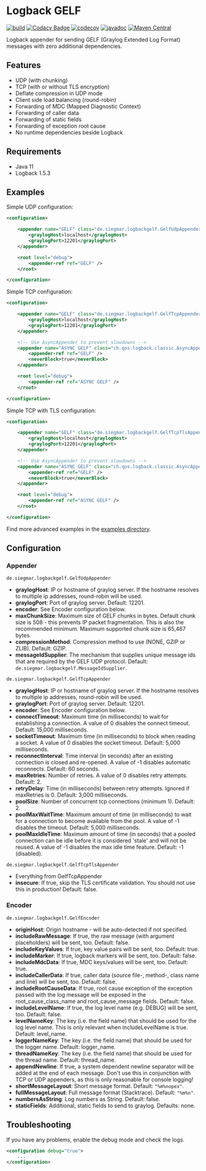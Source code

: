 # Logback GELF

[![build](https://github.com/osiegmar/logback-gelf/actions/workflows/build.yml/badge.svg)](https://github.com/osiegmar/logback-gelf/actions/workflows/build.yml)
[![Codacy Badge](https://app.codacy.com/project/badge/Grade/975049eb1352478a89bb6d2e9d43e2be)](https://app.codacy.com/gh/osiegmar/logback-gelf/dashboard?utm_source=gh&utm_medium=referral&utm_content=&utm_campaign=Badge_grade)
[![codecov](https://codecov.io/gh/osiegmar/logback-gelf/graph/badge.svg?token=YfDHBxprtb)](https://codecov.io/gh/osiegmar/logback-gelf)
[![javadoc](https://javadoc.io/badge2/de.siegmar/logback-gelf/javadoc.svg)](https://javadoc.io/doc/de.siegmar/logback-gelf)
[![Maven Central](https://img.shields.io/maven-central/v/de.siegmar/logback-gelf.svg)](https://central.sonatype.com/artifact/de.siegmar/logback-gelf)

Logback appender for sending GELF (Graylog Extended Log Format) messages with zero additional
dependencies.

## Features

- UDP (with chunking)
- TCP (with or without TLS encryption)
- Deflate compression in UDP mode
- Client side load balancing (round-robin)
- Forwarding of MDC (Mapped Diagnostic Context)
- Forwarding of caller data
- Forwarding of static fields
- Forwarding of exception root cause
- No runtime dependencies beside Logback

## Requirements

- Java 11
- Logback 1.5.3

## Examples

Simple UDP configuration:

```xml
<configuration>

    <appender name="GELF" class="de.siegmar.logbackgelf.GelfUdpAppender">
        <graylogHost>localhost</graylogHost>
        <graylogPort>12201</graylogPort>
    </appender>

    <root level="debug">
        <appender-ref ref="GELF" />
    </root>

</configuration>
```

Simple TCP configuration:

```xml
<configuration>

    <appender name="GELF" class="de.siegmar.logbackgelf.GelfTcpAppender">
        <graylogHost>localhost</graylogHost>
        <graylogPort>12201</graylogPort>
    </appender>

    <!-- Use AsyncAppender to prevent slowdowns -->
    <appender name="ASYNC GELF" class="ch.qos.logback.classic.AsyncAppender">
        <appender-ref ref="GELF" />
        <neverBlock>true</neverBlock>
    </appender>

    <root level="debug">
        <appender-ref ref="ASYNC GELF" />
    </root>

</configuration>
```

Simple TCP with TLS configuration:

```xml
<configuration>

    <appender name="GELF" class="de.siegmar.logbackgelf.GelfTcpTlsAppender">
        <graylogHost>localhost</graylogHost>
        <graylogPort>12201</graylogPort>
    </appender>

    <!-- Use AsyncAppender to prevent slowdowns -->
    <appender name="ASYNC GELF" class="ch.qos.logback.classic.AsyncAppender">
        <appender-ref ref="GELF" />
        <neverBlock>true</neverBlock>
    </appender>

    <root level="debug">
        <appender-ref ref="ASYNC GELF" />
    </root>

</configuration>
```

Find more advanced examples in the [examples directory](examples).

## Configuration

### Appender

`de.siegmar.logbackgelf.GelfUdpAppender`

* **graylogHost**: IP or hostname of graylog server.
  If the hostname resolves to multiple ip addresses, round-robin will be used.
* **graylogPort**: Port of graylog server. Default: 12201.
* **encoder**: See Encoder configuration below.
* **maxChunkSize**: Maximum size of GELF chunks in bytes. Default chunk size is 508 - this prevents
  IP packet fragmentation. This is also the recommended minimum.
  Maximum supported chunk size is 65,467 bytes.
* **compressionMethod**: Compression method to use (NONE, GZIP or ZLIB). Default: GZIP.
* **messageIdSupplier**: The mechanism that supplies unique message ids that are required by the
  GELF UDP protocol. Default: `de.siegmar.logbackgelf.MessageIdSupplier`.

`de.siegmar.logbackgelf.GelfTcpAppender`

* **graylogHost**: IP or hostname of graylog server.
  If the hostname resolves to multiple ip addresses, round-robin will be used.
* **graylogPort**: Port of graylog server. Default: 12201.
* **encoder**: See Encoder configuration below.
* **connectTimeout**: Maximum time (in milliseconds) to wait for establishing a connection. A value
  of 0 disables the connect timeout. Default: 15,000 milliseconds.
* **socketTimeout**: Maximum time (in milliseconds) to block when reading a socket. A value of 0 disables
  the socket timeout. Default: 5,000 milliseconds.
* **reconnectInterval**: Time interval (in seconds) after an existing connection is closed and
  re-opened. A value of -1 disables automatic reconnects. Default: 60 seconds.
* **maxRetries**: Number of retries. A value of 0 disables retry attempts. Default: 2.
* **retryDelay**: Time (in milliseconds) between retry attempts. Ignored if maxRetries is 0.
  Default: 3,000 milliseconds.
* **poolSize**: Number of concurrent tcp connections (minimum 1). Default: 2.
* **poolMaxWaitTime**: Maximum amount of time (in milliseconds) to wait for a connection to become
  available from the pool. A value of -1 disables the timeout. Default: 5,000 milliseconds.
* **poolMaxIdleTime**: Maximum amount of time (in seconds) that a pooled connection can be idle
  before it is considered 'stale' and will not be reused. A value of -1 disables the max idle time
  feature. Default: -1 (disabled).

`de.siegmar.logbackgelf.GelfTcpTlsAppender`

* Everything from GelfTcpAppender
* **insecure**: If true, skip the TLS certificate validation.
  You should not use this in production! Default: false.

### Encoder

`de.siegmar.logbackgelf.GelfEncoder`

* **originHost**: Origin hostname - will be auto-detected if not specified.
* **includeRawMessage**: If true, the raw message (with argument placeholders) will be sent, too.
  Default: false.
* **includeKeyValues**: If true, key value pairs will be sent, too. Default: true.
* **includeMarker**: If true, logback markers will be sent, too. Default: false.
* **includeMdcData**: If true, MDC keys/values will be sent, too. Default: true.
* **includeCallerData**: If true, caller data (source file-, method-, class name and line) will be
  sent, too. Default: false.
* **includeRootCauseData**: If true, root cause exception of the exception passed with the log
   message will be exposed in the root_cause_class_name and root_cause_message fields.
   Default: false.
* **includeLevelName**: If true, the log level name (e.g. DEBUG) will be sent, too. Default: false.
* **levelNameKey**: The key (i.e. the field name) that should be used for the log level name. 
  This is only relevant when includeLevelName is true. Default: level_name.
* **loggerNameKey**: The key (i.e. the field name) that should be used for the logger name. 
  Default: logger_name.
* **threadNameKey**: The key (i.e. the field name) that should be used for the thread name. 
  Default: thread_name.
* **appendNewline**: If true, a system dependent newline separator will be added at the end of each message.
  Don't use this in conjunction with TCP or UDP appenders, as this is only reasonable for
  console logging!
* **shortMessageLayout**: Short message format. Default: `"%m%nopex"`.
* **fullMessageLayout**: Full message format (Stacktrace). Default: `"%m%n"`.
* **numbersAsString**: Log numbers as String. Default: false.
* **staticFields**: Additional, static fields to send to graylog. Defaults: none.

## Troubleshooting

If you have any problems, enable the debug mode and check the logs.

```xml
<configuration debug="true">
    ...
</configuration>
```
